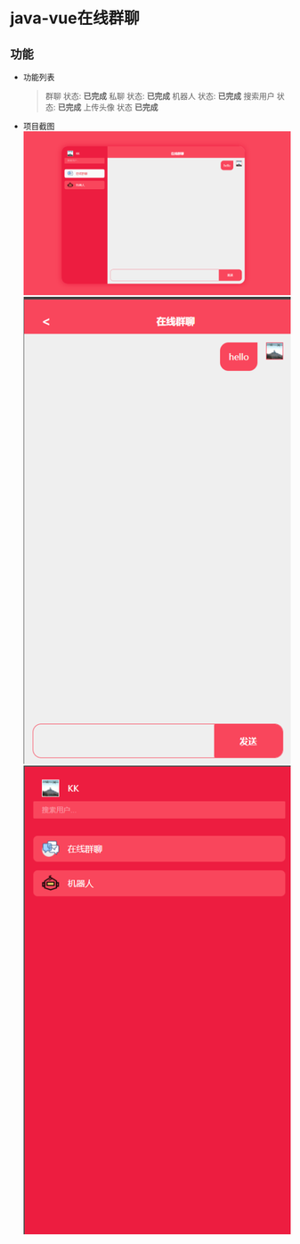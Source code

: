 # java-vue在线群聊

## 功能

* 功能列表

    > 群聊 状态: **已完成**
    > 私聊 状态: **已完成**
    > 机器人 状态: **已完成**
    > 搜索用户 状态: **已完成**
    > 上传头像 状态 **已完成** 
                                                                                
* 项目截图
        ![项目截图1](src/main/resources/static/dist/images/1.png)    
        ![项目截图2](src/main/resources/static/dist/images/2.png)    
        ![项目截图3](src/main/resources/static/dist/images/3.png)    
        
    